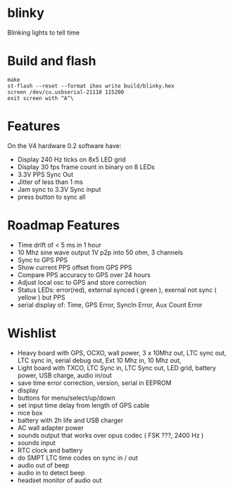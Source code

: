 # blinky

Blinking lights to tell time

# Build and flash

```
make 
st-flash --reset --format ihex write build/blinky.hex
screen /dev/cu.usbserial-21110 115200
exit screen with ^A^\
```


# Features 

On the V4 hardware 0.2 software have:

* Display 240 Hz ticks on 8x5 LED grid 
* Display 30 fps frame count in binary on 8 LEDs
* 3.3V PPS Sync Out 
* Jitter of less than 1 ms
* Jam sync to 3.3V Sync input
* press button to sync all 


# Roadmap Features 

* Time drift of < 5 ms in 1 hour 
* 10 Mhz sine wave output 1V p2p into 50 ohm, 3 channels 
* Sync to GPS PPS 
* Show current PPS offset from GPS PPS
* Compare PPS accuracy to GPS over 24 hours 
* Adjust local osc to GPS and store correction 
* Status LEDs: error(red), external synced ( green ), exernal not sync (
  yellow ) but PPS 
* serial display of: Time, GPS Error, SyncIn Error, Aux Count Error


# Wishlist

* Heavy board with GPS, OCXO, wall power, 3 x 10Mhz out, LTC sync out, LTC
  sync in, serial debug out, Ext 10 Mhz in, 10 Mhz out,
* Light board with TXCO, LTC Sync in, LTC Sync out, LED grid, 
  battery power, USB charge, audio in/out
* save time error correction, version, serial in EEPROM
* display
* buttons for menu/select/up/down
* set input time delay from length of GPS cable
* nice box
* battery with 2h life and USB charger
* AC wall adapter power
* sounds output that works over opus codec ( FSK ???, 2400 Hz )
* sounds input
* RTC clock and battery 
* do SMPT LTC time codes on sync in / out 
* audio out of beep
* audio in to detect beep
* headset monitor of audio out
